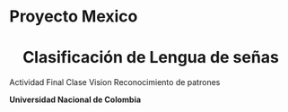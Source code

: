 # Proyecto Mexico

# <center> Clasificación de Lengua de señas
Actividad Final Clase Vision  Reconocimiento de patrones
  
**Universidad Nacional de Colombia**
